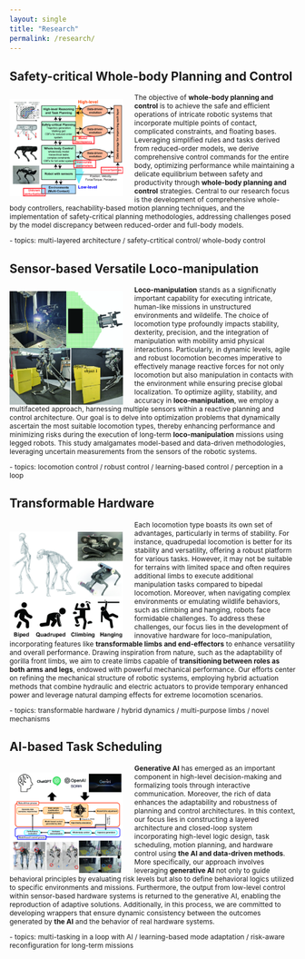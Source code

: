 ```yaml
---
layout: single
title: "Research"
permalink: /research/
---
```


## Safety-critical Whole-body Planning and Control

<img src="/assets/images/whole_body_control.jpg" align="left" width="200px" style="margin-right: 20px;margin-top: 10px;"/>
<p style="font-size:9pt;">
  The objective of <b>whole-body planning and control</b> is to achieve the safe and efficient operations of intricate robotic systems that incorporate multiple points of contact, complicated constraints, and floating bases. Leveraging simplified rules and tasks derived from reduced-order models, we derive comprehensive control commands for the entire body, optimizing performance while maintaining a delicate equilibrium between safety and productivity through <b>whole-body planning and control</b> strategies. Central to our research focus is the development of comprehensive whole-body controllers, reachability-based motion planning techniques, and the implementation of safety-critical planning methodologies, addressing challenges posed by the model discrepancy between reduced-order and full-body models.
</p>

<p style="font-size:9pt;">
- topics: multi-layered architecture / safety-crtitical control/ whole-body control
</p>

## Sensor-based Versatile Loco-manipulation

<img src="/assets/images/perception_based_locomotion.jpg" align="left" width="200px" style="margin-right: 20px;margin-top: 10px;"/>
<p style="font-size:9pt;">
  <b>Loco-manipulation</b> stands as a significnatly important capability for executing intricate, human-like missions in unstructured environments and wildelife. The choice of locomotion type profoundly impacts stability, dexterity, precision, and the integration of manipulation with mobility amid physical interactions. Particularly, in dynamic levels, agile and robust locomotion becomes imperative to effectively manage reactive forces for not only locomotion but also manipulation in contacts with the environment while ensuring precise global localization. To optimize agility, stability, and accuracy in <b>loco-manipulation</b>, we employ a multifaceted approach, harnessing multiple sensors within a reactive planning and control architecture. Our goal is to delve into optimization problems that dynamically ascertain the most suitable locomotion types, thereby enhancing performance and minimizing risks during the execution of long-term <b>loco-manipulation</b> missions using legged robots. This study amalgamates model-based and data-driven methodologies, leveraging uncertain measurements from the sensors of the robotic systems.
</p>

<p style="font-size:9pt;">
- topics: locomotion control / robust control / learning-based control / perception in a loop
</p>

## Transformable Hardware

<img src="/assets/images/transformerable_hardware.jpg" align="left" width="200px" style="margin-right: 20px;margin-top: 20px;"/>
<p style="font-size:9pt;">
  Each locomotion type boasts its own set of advantages, particularly in terms of stability. For instance, quadrupedal locomotion is better for its stability and versatility, offering a robust platform for various tasks. However, it may not be suitable for terrains with limited space and often requires additional limbs to execute additional manipulation tasks compared to bipedal locomotion. Moreover, when navigating complex environments or emulating wildlife behaviors, such as climbing and hanging, robots face formidable challenges. To address these challenges, our focus lies in the development of innovative hardware for loco-manipulation, incorporating features like <b>transformable limbs and end-effectors</b> to enhance versatility and overall performance. Drawing inspiration from nature, such as the adaptability of gorilla front limbs, we aim to create limbs capable of <b>transitioning between roles as both arms and legs</b>, endowed with powerful mechanical performance. Our efforts center on refining the mechanical structure of robotic systems, employing hybrid actuation methods that combine hydraulic and electric actuators to provide temporary enhanced power and leverage natural damping effects for extreme locomotion scenarios.
</p>

<p style="font-size:9pt;">
- topics: transformable hardware / hybrid dynamics / multi-purpose limbs / novel mechanisms
</p>


## AI-based Task Scheduling

<img src="/assets/images/AI_based.jpg" align="left" width="200px" style="margin-right: 20px;margin-top: 15px;"/>
<p style="font-size:9pt;">
  <b>Generative AI</b> has emerged as an important component in high-level decision-making and formalizing tools through interactive communication. Moreover, the rich of data enhances the adaptability and robustness of planning and control architectures. In this context, our focus lies in constructing a layered architecture and closed-loop system incorporating high-level logic design, task scheduling, motion planning, and hardware control using <b>the AI and data-driven methods</b>. More specifically, our approach involves leveraging <b>generative AI</b> not only to guide behavioral principles by evaluating risk levels but also to define behavioral logics utilized to specific environments and missions. Furthermore, the output from low-level control within sensor-based hardware systems is returned to the generative AI, enabling the reproduction of adaptive solutions. Additionally, in this process, we are committed to developing wrappers that ensure dynamic consistency between the outcomes generated by <b>the AI</b> and the behavior of real hardware systems.  
</p>

<p style="font-size:9pt;">
- topics: multi-tasking in a loop with AI / learning-based mode adaptation / risk-aware reconfiguration for long-term missions 
</p>
